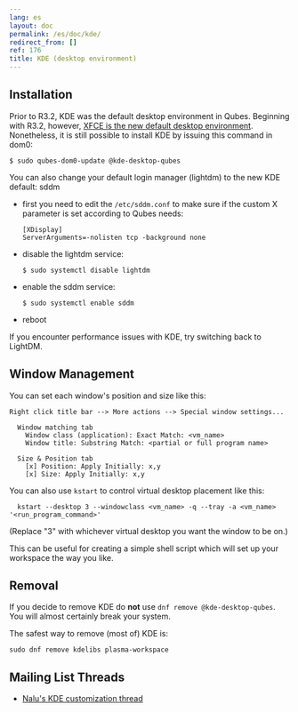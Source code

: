 ```yaml
---
lang: es
layout: doc
permalink: /es/doc/kde/
redirect_from: []
ref: 176
title: KDE (desktop environment)
---
```


Installation
------------
<a id="installation"></a>

Prior to R3.2, KDE was the default desktop environment in Qubes. Beginning with
R3.2, however, [XFCE is the new default desktop environment](/es/doc/releases/3.2/release-notes/). Nonetheless, it is
still possible to install KDE by issuing this command in dom0:

```shell_session
$ sudo qubes-dom0-update @kde-desktop-qubes
```

You can also change your default login manager (lightdm) to the new KDE default: sddm

* first you need to edit the `/etc/sddm.conf` to make sure if the custom X parameter is set according to Qubes needs:

    ~~~
   [XDisplay]
   ServerArguments=-nolisten tcp -background none
    ~~~

* disable the lightdm service:

    ~~~
   $ sudo systemctl disable lightdm
    ~~~

* enable the sddm service:

    ~~~
    $ sudo systemctl enable sddm
    ~~~

* reboot

If you encounter performance issues with KDE, try switching back to LightDM.

Window Management
-----------------
<a id="window-management"></a>

You can set each window's position and size like this:

~~~
Right click title bar --> More actions --> Special window settings...

  Window matching tab
    Window class (application): Exact Match: <vm_name>
    Window title: Substring Match: <partial or full program name>

  Size & Position tab
    [x] Position: Apply Initially: x,y
    [x] Size: Apply Initially: x,y
~~~

You can also use `kstart` to control virtual desktop placement like this:

~~~
  kstart --desktop 3 --windowclass <vm_name> -q --tray -a <vm_name> '<run_program_command>'
~~~

(Replace "3" with whichever virtual desktop you want the window to be
on.)

This can be useful for creating a simple shell script which will set up your
workspace the way you like.

Removal
------------
<a id="removal"></a>

If you decide to remove KDE do **not** use `dnf remove @kde-desktop-qubes`. You will almost certainly break your system.

The safest way to remove (most of) KDE is:

~~~
sudo dnf remove kdelibs plasma-workspace
~~~

Mailing List Threads
--------------------
<a id="mailing-list-threads"></a>

* [Nalu's KDE customization thread](https://groups.google.com/d/topic/qubes-users/KhfzF19NG1s/discussion)